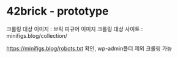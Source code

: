# 42brick - prototype

크롤링 대상 이미지 : 브릭 피규어 이미지
크롤링 대상 사이트 : minifigs.blog/collection/

https://minifigs.blog/robots.txt 확인, wp-admin폴더 제외 크롤링 가능
